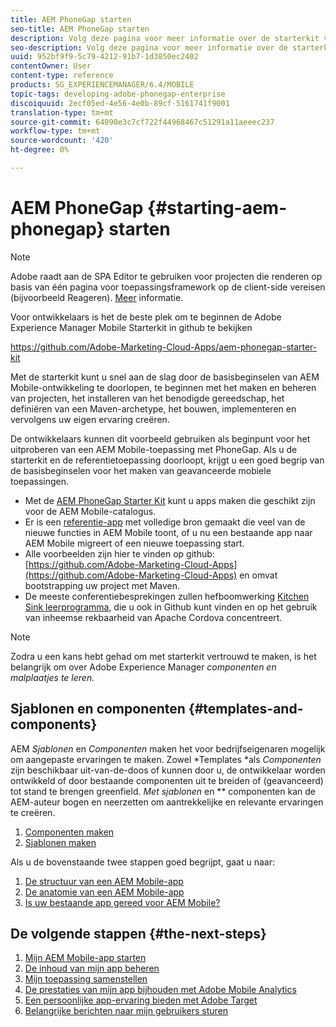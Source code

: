 ```yaml
---
title: AEM PhoneGap starten
seo-title: AEM PhoneGap starten
description: Volg deze pagina voor meer informatie over de starterkit voor ontwikkelaars.
seo-description: Volg deze pagina voor meer informatie over de starterkit voor ontwikkelaars.
uuid: 952bf9f9-5c79-4212-91b7-1d3850ec2402
contentOwner: User
content-type: reference
products: SG_EXPERIENCEMANAGER/6.4/MOBILE
topic-tags: developing-adobe-phonegap-enterprise
discoiquuid: 2ecf05ed-4e56-4e0b-89cf-5161741f9001
translation-type: tm+mt
source-git-commit: 64090e3c7cf722f44968467c51291a11aeeec237
workflow-type: tm+mt
source-wordcount: '420'
ht-degree: 0%

---
```



# AEM PhoneGap {#starting-aem-phonegap} starten

>[!NOTE]
>
>Adobe raadt aan de SPA Editor te gebruiken voor projecten die renderen op basis van één pagina voor toepassingsframework op de client-side vereisen (bijvoorbeeld Reageren). [Meer](/help/sites-developing/spa-overview.md) informatie.

Voor ontwikkelaars is het de beste plek om te beginnen de Adobe Experience Manager Mobile Starterkit in github te bekijken

https://github.com/Adobe-Marketing-Cloud-Apps/aem-phonegap-starter-kit

Met de starterkit kunt u snel aan de slag door de basisbeginselen van AEM Mobile-ontwikkeling te doorlopen, te beginnen met het maken en beheren van projecten, het installeren van het benodigde gereedschap, het definiëren van een Maven-archetype, het bouwen, implementeren en vervolgens uw eigen ervaring creëren.

De ontwikkelaars kunnen dit voorbeeld gebruiken als beginpunt voor het uitproberen van een AEM Mobile-toepassing met PhoneGap. Als u de starterkit en de referentietoepassing doorloopt, krijgt u een goed begrip van de basisbeginselen voor het maken van geavanceerde mobiele toepassingen.

* Met de [AEM PhoneGap Starter Kit](https://github.com/Adobe-Marketing-Cloud-Apps/aem-phonegap-starter-kit) kunt u apps maken die geschikt zijn voor de AEM Mobile-catalogus.
* Er is een [referentie-app](https://github.com/Adobe-Marketing-Cloud-Apps/aem-mobile-hybrid-reference) met volledige bron gemaakt die veel van de nieuwe functies in AEM Mobile toont, of u nu een bestaande app naar AEM Mobile migreert of een nieuwe toepassing start.
* Alle voorbeelden zijn hier te vinden op github: [https://github.com/Adobe-Marketing-Cloud-Apps](https://github.com/Adobe-Marketing-Cloud-Apps) en omvat bootstrapping uw project met Maven.
* De meeste conferentiebesprekingen zullen hefboomwerking [Kitchen Sink leerprogramma](https://github.com/blefebvre/aem-phonegap-kitchen-sink), die u ook in Github kunt vinden en op het gebruik van inheemse rekbaarheid van Apache Cordova concentreert.

>[!NOTE]
>
>Zodra u een kans hebt gehad om met starterkit vertrouwd te maken, is het belangrijk om over Adobe Experience Manager *componenten en malplaatjes te leren.*

## Sjablonen en componenten {#templates-and-components}

AEM *Sjablonen* en *Componenten* maken het voor bedrijfseigenaren mogelijk om aangepaste ervaringen te maken. Zowel *Templates *als *Componenten* zijn beschikbaar uit-van-de-doos of kunnen door u, de ontwikkelaar worden ontwikkeld of door bestaande componenten uit te breiden of (geavanceerd) tot stand te brengen greenfield. *Met sjablonen* en  ** componenten kan de AEM-auteur bogen en neerzetten om aantrekkelijke en relevante ervaringen te creëren.

1. [Componenten maken](/help/sites-developing/components.md)
1. [Sjablonen maken](/help/sites-developing/templates.md)

Als u de bovenstaande twee stappen goed begrijpt, gaat u naar:

1. [De structuur van een AEM Mobile-app](/help/mobile/phonegap-structure-an-app.md)
1. [De anatomie van een AEM Mobile-app](/help/mobile/phonegap-apps-arch.md)
1. [Is uw bestaande app gereed voor AEM Mobile?](/help/mobile/phonegap-adding-content-to-imported-app.md)

## De volgende stappen {#the-next-steps}

1. [Mijn AEM Mobile-app starten](/help/mobile/starting-aem-phonegap-app.md)
1. [De inhoud van mijn app beheren](/help/mobile/phonegap-manage-app-content.md)
1. [Mijn toepassing samenstellen](/help/mobile/building-app-mobile-phonegap.md)
1. [De prestaties van mijn app bijhouden met Adobe Mobile Analytics](/help/mobile/phonegap-intro-to-app-analytics.md)
1. [Een persoonlijke app-ervaring bieden met Adobe Target](/help/mobile/phonegap-aem-mobile-content-personalization.md)
1. [Belangrijke berichten naar mijn gebruikers sturen](/help/mobile/phonegap-push-notifications.md)
